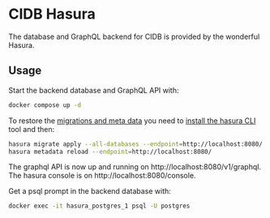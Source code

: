 # CIDB Hasura

The database and GraphQL backend for CIDB is provided by the wonderful Hasura.

## Usage

Start the backend database and GraphQL API with:

```bash
docker compose up -d
```

To restore the [migrations and meta data](https://hasura.io/docs/latest/graphql/core/migrations/index.html) you need to [install the hasura CLI](https://hasura.io/docs/latest/graphql/core/hasura-cli/install-hasura-cli.html) tool and then:

```bash
hasura migrate apply --all-databases --endpoint=http://localhost:8080/
hasura metadata reload --endpoint=http://localhost:8080/
```

The graphql API is now up and running on http://localhost:8080/v1/graphql. The hasura console is on http://localhost:8080/console.

Get a psql prompt in the backend database with:

```bash
docker exec -it hasura_postgres_1 psql -U postgres 
```
